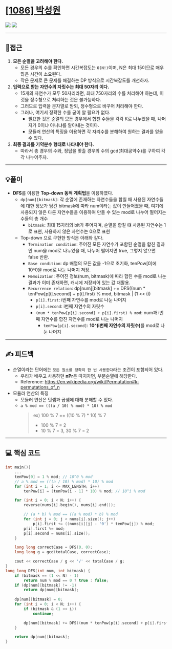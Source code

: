 # [[1086] 박성원](https://www.acmicpc.net/problem/1086)

![](imgs/1.PNG)
![](imgs/2.PNG)

___
## 🤔접근
1. <b>모든 순열을 고려해야 한다.</b>
	- 모든 경우의 수를 확인하면 시간복잡도는 `O(N!)`이며, N은 최대 15이므로 매우 많은 시간이 소요된다.
	- 작은 문제로 큰 문제를 해결하는 DP 방식으로 시간복잡도를 개선하자.
2. <b>입력으로 받는 자연수의 자릿수는 최대 50자리 이다.</b>
	- 15개의 자연수가 모두 50자리라면, 최대 750자리의 수를 처리해야 하는데, 이것을 정수형으로 처리하는 것은 불가능하다.
	- 그러므로 입력을 문자열로 받되, 정수형으로 바꾸어 처리해야 한다.
	- 그러나, 여기서 정확한 수를 굳이 알 필요가 없다.
		- 필요한 것은 순열의 모든 경우에서 합친 수들을 각각 K로 나누었을 때, 나머지가 0이냐 아니냐를 알아내는 것이다.
		- 모듈러 연산의 특징을 이용하면 각 자리수를 분해하여 원하는 결과를 얻을 수 있다.
3. <b>최종 결과를 기약분수 형태로 나타내야 한다.</b>
	- 따라서 총 경우의 수와, 정답을 맞출 경우의 수의 gcd(최대공약수)를 구하여 각각 나누어주자.
___
## 💡풀이
- <b>DFS</b>를 이용한 <b>Top-down 동적 계획법</b>을 이용하였다.
	- `dp[num][bitmask]`: 각 순열에 존재하는 자연수들을 합칠 때 사용된 자연수들에 대한 정보가 담긴 bitmask에 따라 num이라는 값이 만들어졌을 때, 여기에 사용되지 않은 다른 자연수들을 이용하여 만들 수 있는 mod로 나누어 떨어지는 수들의 총 개수
		- `bitmask`: 최대 15자리의 bit가 주어지며, 순열을 합칠 떄 사용된 자연수는 1로 표현, 사용하지 않은 자연수는 0으로 표현
	- Top-down 으로 구현한 방식은 아래와 같다.
		- `Termination condition`: 주어진 모든 자연수가 포함된 순열을 합친 결과인 num을 mod로 나누었을 때, 나누어 떨어지면 true, 그렇지 않으면 false 반환.
		- `Base condition`: dp 배열의 모든 값을 -1으로 초기화, tenPow[0]에 10^0을 mod로 나눈 나머지 저장.
		- `Memoization`: 주어진 정보(num, bitmask)에 따라 합친 수를 mod로 나눈 결과가 이미 존재하면, 캐시에 저장되어 있는 값 재활용.
		- `Recurrence relation`: dp[num][bitmask] += DFS((num * tenPow[p[i].second] + p[i].first) % mod, bitmask | (1 << i))
			- `p[i].first`: i번째 자연수를 mod로 나눈 나머지
			- `p[i].second`: i번째 자연수의 자릿수
			- `(num * tenPow[p[i].second] + p[i].first) % mod`: num과 i번째 자연수를 합친 자연수를 mod로 나눈 나머지
				- `tenPow[p[i].second]`: <b>10^(i번째 자연수의 자릿수)</b>를 mod로 나눈 나머지
	
___
## ✍ 피드백
- 순열이라는 단어에는 `모든 원소를 정확히 한 번 사용한다`라는 조건이 포함되어 있다.
	- 우리가 배우고 사용하던 <b>nPr</b>은 따지자면, 부분순열에 해당한다.
	- Reference: https://en.wikipedia.org/wiki/Permutation#k-permutations_of_n
- 모듈러 연산의 특징
	- 모듈러 연산은 덧셈과 곱셈에 대해 분해할 수 있다.
	- `a % mod == (((a / 10) % mod) * 10) % mod`
		> ex) 100 % 7 == ((10 % 7) * 10) % 7
		> - 100 % 7 = 2
		> - 10 % 7 = 3, 30 % 7 = 2
___
## 💻 핵심 코드
```c++
int main(){
	...
	tenPow[0] = 1 % mod; // 10^0 % mod
	// a % mod == (((a / 10) % mod) * 10) % mod
	for (int i = 1; i <= MAX_LENGTH; i++)
		tenPow[i] = (tenPow[i - 1] * 10) % mod; // 10^i % mod

	for (int i = 0; i < N; i++) {
		reverse(nums[i].begin(), nums[i].end());

		// (a * b) % mod == ((a % mod) * b) % mod
		for (int j = 0; j < nums[i].size(); j++)
			p[i].first += ((nums[i][j] - '0') * tenPow[j]) % mod;
		p[i].first %= mod;
		p[i].second = nums[i].size();
	}

	long long correctCase = DFS(0, 0);
	long long g = gcd(totalCase, correctCase);

	cout << correctCase / g << '/' << totalCase / g;
}
long long DFS(int num, int bitmask) {
	if (bitmask == (1 << N) - 1)
		return num % mod == 0 ? true : false;
	if (dp[num][bitmask] != -1)
		return dp[num][bitmask];
	
	dp[num][bitmask] = 0;
	for (int i = 0; i < N; i++) {
		if (bitmask & (1 << i))
			continue;

		dp[num][bitmask] += DFS((num * tenPow[p[i].second] + p[i].first) % mod, bitmask | (1 << i));
	}

	return dp[num][bitmask];
}
```
